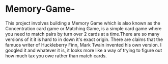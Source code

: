 # Memory-Game-
This project involves building a Memory Game which is also known as the Concentration card game or Matching Game, is a simple card game where you need to match pairs by turn over 2 cards at a time.There are so many versions of it it is hard to in down it's exact origin. There are claims that the famuos writer of Huckleberry Finn, Mark Twain invented his own version. I googled it and whatever it is, it looks more like a way of trying to figure out how much tax you owe rather than match cards.
